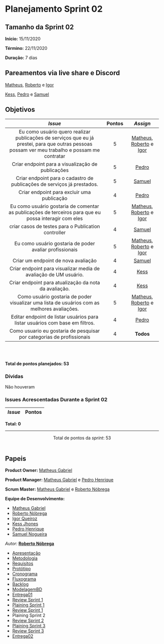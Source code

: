 # Planejamento Sprint 02

<p align="justify">

</p>


## Tamanho da Sprint 02      
**Início:** 15/11/2020
   
**Término:** 22/11/2020  

**Duração:** 7 dias   

## Pareamentos via live share e Discord

[Matheus](https://github.com/Matheus73), [Roberto](https://github.com/Sayuck) e [Igor](https://github.com/igorq937) 

[Kess](https://github.com/kessJhones), [Pedro](https://github.com/Pedrok99) e [Samuel](https://github.com/SamuelNoB) 


## Objetivos   

|     _Issue_      |    Pontos   |     *Assign*     |
|:----------------:|:-----------:|:----------------:|
|Eu como usuário quero realizar publicações de serviços que eu já prestei, para que outras pessoas possam ver meu trabalho e possam me contratar|5|[Matheus](https://github.com/Matheus73), [Roberto](https://github.com/Sayuck) e [Igor](https://github.com/igorq937) 
|Criar endpoint para a visualização de publicações|5|[Pedro](https://github.com/Pedrok99)
Criar endpoint para o cadastro de publicações de serviços já prestados.|5|[Samuel](https://github.com/SamuelNoB)
|Criar endpoint para excluir uma publicação|4|[Pedro](https://github.com/Pedrok99)
|Eu como usuário gostaria de comentar as publicações de terceiros para que eu possa interagir com eles|5|[Matheus](https://github.com/Matheus73), [Roberto](https://github.com/Sayuck) e [Igor](https://github.com/igorq937) 
|criar casos de testes para o Publication controller|4|[Samuel](https://github.com/SamuelNoB)
|Eu como usuário gostaria de poder avaliar profissionais|5|[Matheus](https://github.com/Matheus73), [Roberto](https://github.com/Sayuck) e [Igor](https://github.com/igorq937) 
|Criar um endpoint de nova avaliação|4|[Samuel](https://github.com/SamuelNoB)
|Criar endpoint para visualizar media de avaliação de UM usuário.|4|[Kess](https://github.com/kessJhones)
|Criar endpoint para atualização da nota da avaliação.|4|[Kess](https://github.com/kessJhones)
|Como usuário gostaria de poder visualizar uma lista de usuários com as melhores avaliações.|5|[Matheus](https://github.com/Matheus73), [Roberto](https://github.com/Sayuck) e [Igor](https://github.com/igorq937) 
|Editar endpoint de listar usuários para listar usuários com base em filtros.|4|[Pedro](https://github.com/Pedrok99)
|Como usuario eu gostaria de pesquisar por categorias de profissionais|4|**Todos**


<br/>
<br/>

<b>Total de pontos planejados: 53</b>  

### Dívidas    

Não houveram

### Issues Acrescentadas Durante a Sprint 02

|     _Issue_      |    Pontos   |
|:----------------:|:-----------:|


<b>Total: 0</b> 

***


<div style="text-align: center"> Total de pontos da <i>sprint</i>: 53 </div> <br>


## Papeis


**Product Owner:** [Matheus Gabriel](https://github.com/Matheus73)

**Product Manager:** [Matheus Gabriel](https://github.com/Matheus73) e [Pedro Henrique](https://github.com/Pedrok99)

**Scrum Master:** [Matheus Gabriel](https://github.com/Matheus73) e [Roberto Nóbrega](https://github.com/Sayuck)

**Equipe de Desenvolvimento:** 
- [Matheus Gabriel](https://github.com/Matheus73)
- [Roberto Nóbrega](https://github.com/Sayuck) 
- [Igor Queiroz](https://github.com/igorq937) 
- [Kess Jhones](https://github.com/kessJhones)
- [Pedro Henrique](https://github.com/Pedrok99)
- [Samuel Nogueira](https://github.com/SamuelNoB) 

*Autor:* **[Roberto Nóbrega](https://github.com/Sayuck)**

- [Apresentação](/Apresentacao.MD)
- [Metodologia](/Metodologia.MD)
- [Requisitos](/Requisitos.MD)
- [Protótipo](/Prototipo.MD)
- [Cronograma](/Cronograma.MD)
- [Fluxograma](/Fluxograma.MD)
- [Backlog](/Backlog.MD)
- [ModelagemBD](/DER-DLD.MD)
- [Entrega01](/Entrega01.MD)
- [Review Sprint 1](/Review01.MD)
- [Plaining Sprint 1](/Plaining_Sprint1.MD)
- [Review Sprint 1](/Review01.MD)
- Plaining Sprint 2
- [Review Sprint 2](/Review02.MD)
- [Plaining Sprint 3](/Plaining_Sprint3.MD)
- [Review Sprint 3](/Review03.MD)
- [Entrega02](/Entrega02.MD)
